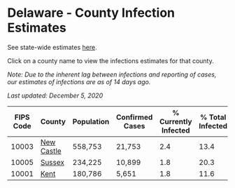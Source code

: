 # Delaware - County Infection Estimates

See state-wide estimates [here](/infections/us-de).

Click on a county name to view the infections estimates for that county.

*Note: Due to the inherent lag between infections and reporting of cases, our estimates of infections are as of 14 days ago.*

*Last updated: December 5, 2020*

|   FIPS Code |                   County |   Population |   Confirmed Cases |   % Currently Infected |   % Total Infected |
|-------------|--------------------------|--------------|-------------------|------------------------|--------------------|
|       10003 | [New Castle](new-castle) |      558,753 |            21,753 |                    2.4 |               13.4 |
|       10005 |         [Sussex](sussex) |      234,225 |            10,899 |                    1.8 |               20.3 |
|       10001 |             [Kent](kent) |      180,786 |             5,651 |                    1.8 |               11.6 |